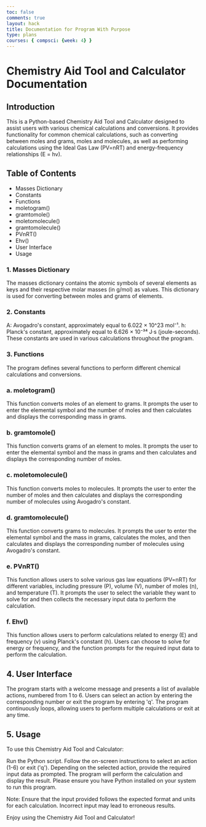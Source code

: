 ```yaml
---
toc: false
comments: true
layout: hack
title: Documentation for Program With Purpose
type: plans
courses: { compsci: {week: 4} }
---
```

# Chemistry Aid Tool and Calculator Documentation
## Introduction
This is a Python-based Chemistry Aid Tool and Calculator designed to assist users with various chemical calculations and conversions. It provides functionality for common chemical calculations, such as converting between moles and grams, moles and molecules, as well as performing calculations using the Ideal Gas Law (PV=nRT) and energy-frequency relationships (E = hv).

## Table of Contents
- Masses Dictionary
- Constants
- Functions
- moletogram()
- gramtomole()
- moletomolecule()
- gramtomolecule()
- PVnRT()
- Ehv()
- User Interface
- Usage


### 1. Masses Dictionary
The masses dictionary contains the atomic symbols of several elements as keys and their respective molar masses (in g/mol) as values. This dictionary is used for converting between moles and grams of elements.



### 2. Constants
A: Avogadro's constant, approximately equal to 6.022 × 10^23 mol⁻¹.
h: Planck's constant, approximately equal to 6.626 × 10⁻³⁴ J·s (joule-seconds).
These constants are used in various calculations throughout the program.


### 3. Functions
The program defines several functions to perform different chemical calculations and conversions.



### a. moletogram()
This function converts moles of an element to grams. It prompts the user to enter the elemental symbol and the number of moles and then calculates and displays the corresponding mass in grams.

### b. gramtomole()
This function converts grams of an element to moles. It prompts the user to enter the elemental symbol and the mass in grams and then calculates and displays the corresponding number of moles.



### c. moletomolecule()
This function converts moles to molecules. It prompts the user to enter the number of moles and then calculates and displays the corresponding number of molecules using Avogadro's constant.


### d. gramtomolecule()
This function converts grams to molecules. It prompts the user to enter the elemental symbol and the mass in grams, calculates the moles, and then calculates and displays the corresponding number of molecules using Avogadro's constant.



### e. PVnRT()
This function allows users to solve various gas law equations (PV=nRT) for different variables, including pressure (P), volume (V), number of moles (n), and temperature (T). It prompts the user to select the variable they want to solve for and then collects the necessary input data to perform the calculation.



### f. Ehv()
This function allows users to perform calculations related to energy (E) and frequency (v) using Planck's constant (h). Users can choose to solve for energy or frequency, and the function prompts for the required input data to perform the calculation.



## 4. User Interface
The program starts with a welcome message and presents a list of available actions, numbered from 1 to 6. Users can select an action by entering the corresponding number or exit the program by entering 'q'. The program continuously loops, allowing users to perform multiple calculations or exit at any time.


## 5. Usage
To use this Chemistry Aid Tool and Calculator:

Run the Python script.
Follow the on-screen instructions to select an action (1-6) or exit ('q').
Depending on the selected action, provide the required input data as prompted.
The program will perform the calculation and display the result.
Please ensure you have Python installed on your system to run this program.

Note: Ensure that the input provided follows the expected format and units for each calculation. Incorrect input may lead to erroneous results.

Enjoy using the Chemistry Aid Tool and Calculator!